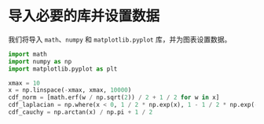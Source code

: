 # 导入必要的库并设置数据

我们将导入 `math`、`numpy` 和 `matplotlib.pyplot` 库，并为图表设置数据。

```python
import math
import numpy as np
import matplotlib.pyplot as plt

xmax = 10
x = np.linspace(-xmax, xmax, 10000)
cdf_norm = [math.erf(w / np.sqrt(2)) / 2 + 1 / 2 for w in x]
cdf_laplacian = np.where(x < 0, 1 / 2 * np.exp(x), 1 - 1 / 2 * np.exp(-x))
cdf_cauchy = np.arctan(x) / np.pi + 1 / 2
```
